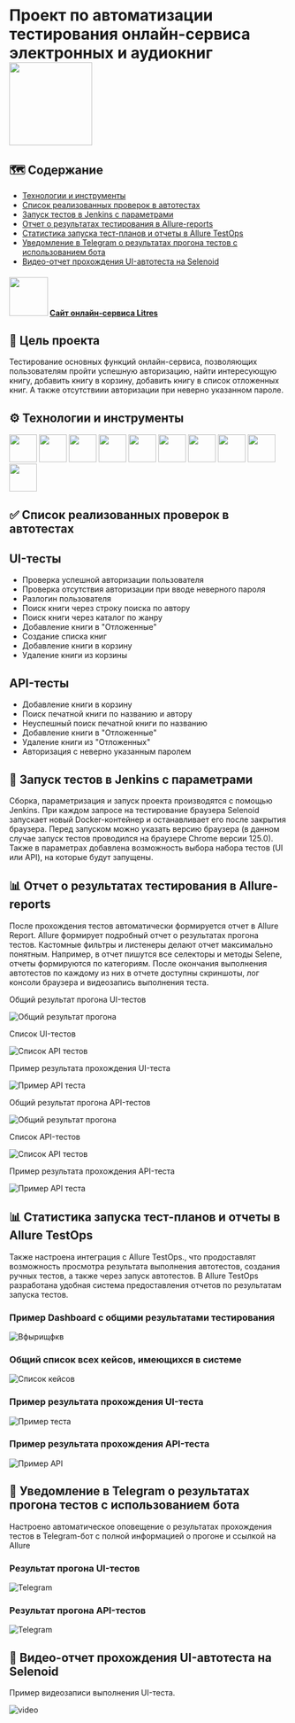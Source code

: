 # Проект по автоматизации тестирования онлайн-сервиса электронных и аудиокниг <img src="https://raw.githubusercontent.com/Annette-F/qa_guru_python_diplom_project_litres/refs/heads/main/resources/images/litres.svg" width="150" heigth="150"/>


## :world_map: Содержание

- [Технологии и инструменты](#gear-технологии-и-инструменты)
- [Список реализованных проверок в автотестах](#white_check_mark-список-реализованных-проверок-в-автотестах)
- [Запуск тестов в Jenkins с параметрами](#rocket-Запуск-тестов-в-Jenkins-с-параметрами)
- [Отчет о результатах тестирования в Allure-reports](#bar_chart-Отчет-о-результатах-тестирования-в-Allure-reports)
- [Статистика запуска тест-планов и отчеты в Allure TestOps](#bar_chart-Статистика-запуска-тест-планов-и-отчеты-в-Allure-TestOps)
- [Уведомление в Telegram о результатах прогона тестов с использованием бота](#email-Уведомление-в-Telegram-о-результатах-прогона-тестов-с-использованием-бота)
- [Видео-отчет прохождения UI-автотеста на Selenoid](#movie_camera-Видео-отчет-прохождения-UI-автотеста-на-Selenoid)


#### <img src="https://raw.githubusercontent.com/Annette-F/qa_guru_python_diplom_project_litres/refs/heads/main/resources/images/litres.svg" width="70" heigth="70"/> [Сайт онлайн-сервиса Litres](https://www.litres.ru/)


## :dart: Цель проекта

Тестирование основных функций онлайн-сервиса, позволяющих пользователям пройти успешную авторизацию, найти интересующую книгу, добавить книгу в корзину, 
добавить книгу в список отложенных книг. А также отсутствиии авторизации при неверно указанном пароле.


## :gear: Технологии и инструменты

<p align="left">
<img src="https://raw.githubusercontent.com/Annette-F/qa_guru_python_diplom_project_litres/refs/heads/main/resources/images/python.svg" width="50" heigth="50"/>
<img src="https://raw.githubusercontent.com/Annette-F/qa_guru_python_diplom_project_litres/refs/heads/main/resources/images/jenkins.svg" width="50" heigth="50"/>
<img src="https://raw.githubusercontent.com/Annette-F/qa_guru_python_diplom_project_litres/refs/heads/main/resources/images/pycharm.svg" width="50" heigth="50"/>
<img src="https://raw.githubusercontent.com/Annette-F/qa_guru_python_diplom_project_litres/refs/heads/main/resources/images/pytest.svg" width="50" heigth="50"/>
<img src="https://raw.githubusercontent.com/Annette-F/qa_guru_python_diplom_project_litres/refs/heads/main/resources/images/github.svg" width="50" heigth="50"/>
<img src="https://github.com/Annette-F/qa_guru_python_diplom_project_litres/blob/main/resources/images/AllureReport%20(1).png" height="50" width="50">
<img src="https://github.com/Annette-F/qa_guru_python_diplom_project_litres/blob/main/resources/images/AllureTestOps.png" height="50" width="50">
<img src="https://github.com/Annette-F/qa_guru_python_diplom_project_litres/blob/main/resources/images/Selenoid%20(1).png" height="50" width="50">
<img src="https://github.com/Annette-F/qa_guru_python_diplom_project_litres/blob/main/resources/images/selene%20(1).png" height="50" width="50">
<img src="https://raw.githubusercontent.com/Annette-F/qa_guru_python_diplom_project_litres/refs/heads/main/resources/images/Telegram.svg" width="50" heigth="50"/>
</p>


## :white_check_mark: Список реализованных проверок в автотестах 

## UI-тесты

- Проверка успешной авторизации пользователя
- Проверка отсутствия авторизации при вводе неверного пароля
- Разлогин пользователя
- Поиск книги через строку поиска по автору
- Поиск книги через каталог по жанру
- Добавление книги в "Отложенные"
- Создание списка книг
- Добавление книги в корзину
- Удаление книги из корзины

## API-тесты

- Добавление книги в корзину
- Поиск печатной книги по названию и автору
- Неуспешный поиск печатной книги по названию
- Добавление книги в "Отложенные"
- Удаление книги из "Отложенных"
- Авторизация с неверно указанным паролем


## :rocket: Запуск тестов в Jenkins с параметрами

Сборка, параметризация и запуск проекта производятся с помощью Jenkins. При каждом запросе на тестирование браузера Selenoid запускает новый Docker-контейнер и останавливает его после закрытия браузера. Перед запуском можно указать версию браузера (в данном случае запуск тестов проводился на браузере Chrome версии 125.0). Также в параметрах добавлена возможность выбора набора тестов (UI или API), на которые будут запущены. 


## :bar_chart: Отчет о результатах тестирования в Allure-reports

После прохождения тестов автоматически формируется отчет в Allure Report. Allure формирует подробный отчет о результатах прогона тестов. Кастомные фильтры и листенеры делают отчет максимально понятным. Например, в отчет пишутся все селекторы и методы Selene, отчеты формируются по категориям.
После окончания выполнения автотестов по каждому из них в отчете доступны скриншоты, лог консоли браузера и видеозапись выполнения теста.

Общий результат прогона UI-тестов

<p>
<img title="Общий результат прогона" src="resources/photo/общий отчет ui.png">
</p>

Список UI-тестов

<p>
<img title="Список API тестов" src="resources/photo/список UI тестов.png">
</p>

Пример результата прохождения UI-теста

<p>
<img title="Пример API теста" src="resources/photo/результат ui.png">
</p>

Общий результат прогона API-тестов

<p>
<img title="Общий результат прогона" src="resources/photo/общий отчет api.png">
</p>

Список API-тестов

<p>
<img title="Список API тестов" src="resources/photo/Список API тестов.png">
</p>

Пример результата прохождения API-теста

<p>
<img title="Пример API теста" src="resources/photo/отчет api.png">
</p>

## :bar_chart: Статистика запуска тест-планов и отчеты в Allure TestOps

Также настроена интеграция с Allure TestOps., что продоставлят возможность просмотра результата выполнения автотестов, создания ручных тестов, а также через запуск автотестов. В Allure TestOps разработана удобная система предоставления отчетов по результатам запуска тестов. 

### Пример Dashboard с общими результатами тестирования

<p>
<img title="Вфырищфкв" src="resources/photo/дашборд.png">
</p>

### Общий список всех кейсов, имеющихся в системе

<p>
<img title="Список кейсов" src="resources/photo/тест кейсы.png">
</p>

### Пример результата прохождения UI-теста

<p>
<img title="Пример теста" src="resources/photo/результат запуска теста.png">
</p>

### Пример результата прохождения API-теста

<p>
<img title="Пример API" src="resources/photo/результат api.png">
</p>


## :email: Уведомление в Telegram о результатах прогона тестов с использованием бота

Настроено автоматическое оповещение о результатах прохождения тестов в Telegram-бот с полной информацией о прогоне и ссылкой на Allure

### Результат прогона UI-тестов

<p>
<img title="Telegram" src="resources/photo/Результат прогона UI тестов в Telegram.png">
</p>

### Результат прогона API-тестов 

<p>
<img title="Telegram" src="resources/photo/Результат прогона API тестов в Telegram.png">
</p>

## :movie_camera: Видео-отчет прохождения UI-автотеста на Selenoid

Пример видеозаписи выполнения UI-теста.

<p>
<img title="Video" src="resources/video/videoUI.gif" alt="video">
</p>
